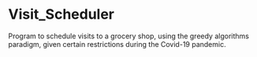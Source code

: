 # Visit_Scheduler
 Program to schedule visits to a grocery shop, using the greedy algorithms paradigm, given certain restrictions during the Covid-19 pandemic.

